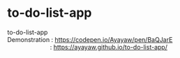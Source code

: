 # to-do-list-app
to-do-list-app  
Demonstration : https://codepen.io/Ayayaw/pen/BaQJarE  
&ensp;&ensp;&ensp;&ensp;&ensp;&ensp;&ensp;&ensp;&ensp;&ensp;&ensp;&ensp;&ensp;&ensp;: https://ayayaw.github.io/to-do-list-app/
